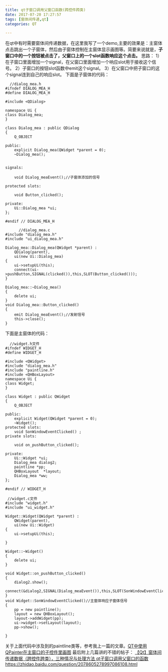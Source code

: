 ```yaml
---
title: qt子窗口调用父窗口函数(跨控件跨类)
date: 2017-07-20 17:27:57
tags: [窗体间传递,qt]
categories: QT

---
```

在qt中有时需要窗体间传递数据，在这里我写了一个demo,主要的效果是：主窗体点击跳出一个子窗体，然后由子窗体控制在主窗体显示画图等。简要来说就是，**子窗口中的一个按钮被点击了，父窗口上的一个slot函数响应这个点击。**
思路：
1）在子窗口里面增加一个signal，在父窗口里面增加一个响应slot用于接收这个信号。
2）子窗口的按钮slot函数中emit这个signal。
3）在父窗口中把子窗口的这个signal连到自己的响应slot。
下面是子窗体的代码：
```
  //dialog_mea.h
#ifndef DIALOG_MEA_H
#define DIALOG_MEA_H

#include <QDialog>

namespace Ui {
class Dialog_mea;
}

class Dialog_mea : public QDialog
{
    Q_OBJECT

public:
    explicit Dialog_mea(QWidget *parent = 0);
    ~Dialog_mea();


signals:

    void Dialog_meaEvent();//子窗体添加的信号

protected slots:

    void Button_clicked();

private:
    Ui::Dialog_mea *ui;
};

#endif // DIALOG_MEA_H

```
```
      //dialog_mea.c
#include "dialog_mea.h"
#include "ui_dialog_mea.h"

Dialog_mea::Dialog_mea(QWidget *parent) :
    QDialog(parent),
    ui(new Ui::Dialog_mea)
{
    ui->setupUi(this);
    connect(ui->pushButton,SIGNAL(clicked()),this,SLOT(Button_clicked()));
}

Dialog_mea::~Dialog_mea()
{
    delete ui;
}
void Dialog_mea::Button_clicked()
{
    emit Dialog_meaEvent();//发射信号
    this->close();
}

```
下面是主窗体的代码：
```
  //widget.h文件
#ifndef WIDGET_H
#define WIDGET_H

#include <QWidget>
#include "dialog_mea.h"
#include "paintline.h"
#include <QHBoxLayout>
namespace Ui {
class Widget;
}

class Widget : public QWidget
{
    Q_OBJECT

public:
    explicit Widget(QWidget *parent = 0);
    ~Widget();
protected slots:
    void SonWindowEventClicked() ;
private slots:

    void on_pushButton_clicked();

private:
    Ui::Widget *ui;
    Dialog_mea dialog2;
    paintline *pp;
    QHBoxLayout  *layout;
    Dialog_mea *ww;
};

#endif // WIDGET_H

```
```
 //widget.c文件
#include "widget.h"
#include "ui_widget.h"

Widget::Widget(QWidget *parent) :
    QWidget(parent),
    ui(new Ui::Widget)
{
    ui->setupUi(this);

}

Widget::~Widget()
{
    delete ui;
}

void Widget::on_pushButton_clicked()
{
    dialog2.show();
    connect(&dialog2,SIGNAL(Dialog_meaEvent()),this,SLOT(SonWindowEventClicked()));
}
void Widget::SonWindowEventClicked()//主窗体响应子窗体信号
{
    pp = new paintline();
    layout = new QHBoxLayout();
    layout->addWidget(pp);
    ui->widget->setLayout(layout);
    pp->show();

}

```
关于上面代码中涉及到的paintline类等，参考我上一篇的文章。[QT中使用QPainter在主窗口的子控件里画图](http://shalian.site/2017/07/19/QT%E4%B8%AD%E4%BD%BF%E7%94%A8QPainter%E5%9C%A8%E4%B8%BB%E7%AA%97%E5%8F%A3%E7%9A%84%E5%AD%90%E6%8E%A7%E4%BB%B6%E9%87%8C%E7%94%BB%E5%9B%BE/)
最后附上几篇讲的不错的帖子：
[【Qt】窗体间传递数据（跨控件跨类），三种情况与处理方法 ](http://blog.csdn.net/shihoongbo/article/details/48681979)
[qt子窗口调用父窗口的函数](http://blog.csdn.net/guo503604087/article/details/48826025)
https://zhidao.baidu.com/question/2078605278997086108.html